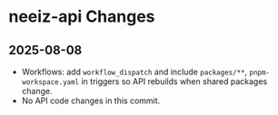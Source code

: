 # neeiz-api Changes

## 2025-08-08
- Workflows: add `workflow_dispatch` and include `packages/**`, `pnpm-workspace.yaml` in triggers so API rebuilds when shared packages change.
- No API code changes in this commit.


